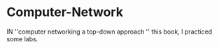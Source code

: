 # Computer-Network
IN ''computer networking a top-down approach '' this book, I practiced some labs.
